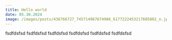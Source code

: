 ```yaml
---
title: Hello world
date: 05.30.2024
image: /images/posts/436766727_745714967674986_6177222453217605802_n.jpg
---
```

fsdfdsfsd fsdfdsfsd fsdfdsfsd fsdfdsfsd fsdfdsfsd fsdfdsfsd
